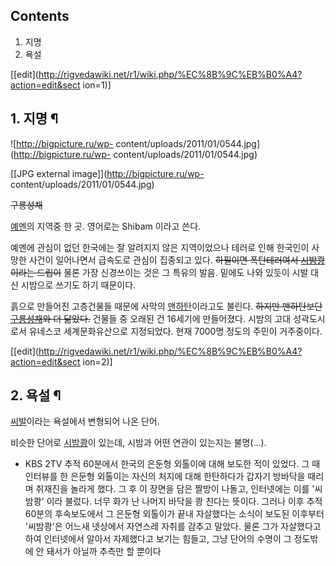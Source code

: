## Contents

    

1. 지명 
2. 욕설 

[[edit](http://rigvedawiki.net/r1/wiki.php/%EC%8B%9C%EB%B0%A4?action=edit&sect
ion=1)]

## 1. 지명 ¶

![http://bigpicture.ru/wp-
content/uploads/2011/01/0544.jpg](http://bigpicture.ru/wp-
content/uploads/2011/01/0544.jpg)

[[JPG external image]](http://bigpicture.ru/wp-
content/uploads/2011/01/0544.jpg)

  

<del>구룡성채</del>

  

[예멘](%EC%98%88%EB%A9%98.md)의 지역중 한 곳. 영어로는 Shibam 이라고 쓴다.

  

예멘에 관심이 없던 한국에는 잘 알려지지 않은 지역이었으나 테러로 인해 한국인이 사망한 사건이 일어나면서 급속도로 관심이 집중되고 있다.
<del>하필이면 폭탄테러여서 [시밤쾅](%EC%8B%9C%EB%B0%A4%EC%BE%85.md)이라는 드립이</del> 물론 가장
신경쓰이는 것은 그 특유의 발음. 밑에도 나와 있듯이 시발 대신 시밤으로 쓰기도 하기 때문이다.

  

흙으로 만들어진 고층건물들 때문에 사막의 [맨하탄](%EB%A7%A8%ED%95%98%ED%83%84.md)이라고도 불린다.
<del>하지만 맨하탄보단 [구룡성채](%EA%B5%AC%EB%A3%A1%EC%84%B1%EC%B1%84.md)와 더
닮았다.</del> 건물들 중 오래된 건 16세기에 만들어졌다. 시밤의 고대 성곽도시로서 유네스코 세계문화유산으로 지정되었다. 현재
7000명 정도의 주민이 거주중이다.

[[edit](http://rigvedawiki.net/r1/wiki.php/%EC%8B%9C%EB%B0%A4?action=edit&sect
ion=2)]

## 2. 욕설 ¶

[씨발](%EC%94%A8%EB%B0%9C.md)이라는 욕설에서 변형되어 나온 단어.

  

비슷한 단어로 [시밤쾅](%EC%8B%9C%EB%B0%A4%EC%BE%85.md)이 있는데, 시밤과 어떤 연관이 있는지는
불명(...).

  

  * KBS 2TV 추적 60분에서 한국의 은둔형 외톨이에 대해 보도한 적이 있었다. 그 때 인터뷰를 한 은둔형 외톨이는 자신의 처지에 대해 한탄하다가 갑자기 방바닥을 때리며 취재진을 놀라게 했다. 그 후 이 장면을 담은 짤방이 나돌고, 인터넷에는 이를 '씨밤쾅' 이라 불렀다. 너무 화가 난 나머지 바닥을 쾅 친다는 뜻이다.
그러나 이후 추적60분의 후속보도에서 그 은둔형 외톨이가 끝내 자살했다는 소식이 보도된 이후부터 '씨밤쾅'은 어느새 넷상에서 자연스레 자취를
감추고 말았다. 물론 그가 자살했다고 하여 인터넷에서 알아서 자제했다고 보기는 힘들고, 그냥 단어의 수명이 그 정도밖에 안 돼서가 아닐까
추측만 할 뿐이다

